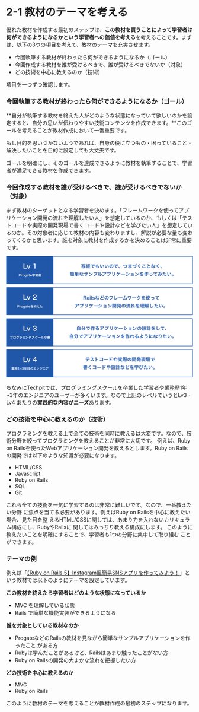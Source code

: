 # 2-1 教材のテーマを考える

優れた教材を作成する最初のステップは、**この教材を買うことによって学習者は何ができるようになるかという学習者への価値を考える**を考えることです。まずは、以下の3つの項目を考えて、教材のテーマを充実させます。

* 今回執筆する教材が終わったら何ができるようになるか（ゴール）
* 今回作成する教材を誰が受けるべきで、誰が受けるべきでないか（対象）
* どの技術を中心に教えるのか（技術）

項目を一つずつ確認します。



### **今回執筆する教材が終わったら何ができるようになるか（ゴール）**

**自分が執筆する教材を終えた人がどのような状態になっていて欲しいのかを設定すると、自分の思いが伝わりやすい技術コンテンツを作成できます。**このゴールを考えることが教材作成において一番重要です。

もし目的を思いつかないようであれば、自身の役に立つもの・困っていること・解決したいことを目的に設定しても大丈夫です。

ゴールを明確にし、そのゴールを達成できるように教材を執筆することで、学習者が満足できる教材を作成できます。



### 今回作成する教材を誰が受けるべきで、誰が受けるべきでないか（対象）

まず教材のターゲットとなる学習者を決めます。「フレームワークを使ってアプリケーション開発の流れを理解したい人」を想定しているのか、もしくは「テストコードや実際の開発現場で書くコードや設計などを学びたい人」を想定しているのか。その対象者に応じて教材の内容も変わりますし、解説が必要な量も変わってくるかと思います。誰を対象に教材を作成するかを決めることは非常に重要です。

![](.gitbook/assets/kurfu-3.png)

ちなみにTechpitでは、プログラミングスクールを卒業した学習者や業務歴1年~3年のエンジニアのユーザーが多くいます。なので上記のレベルでいうとLv3 - Lv4 あたりの**実践的な内容がニーズ**あります。



### どの技術を中心に教えるのか（技術）

プログラミングを教える上で全ての技術を同時に教えるは大変です。なので、技術分野を絞ってプログラミングを教えることが非常に大切です。
例えば、Ruby on Railsを使ったWebアプリケーション開発を教えるとします。Ruby on
Railsの開発では以下のような知識が必要になります。

* HTML/CSS
* Javascript
* Ruby on Rails
* SQL
* Git

これら全ての技術を一気に学習するのは非常に難しいです。なので、一番教えたい分野
に焦点を当てる必要があります。例えばRuby on Railsを中心に教えたい場合、見た目を整
えるHTML/CSSに関しては、あまり力を入れないカリキュラム構成にし、RubyやRailsに
関してはみっちり教える構成にします。
このように教えたいことを明確にすることで、学習者も1つの分野に集中して取り組む
ことができます。





### テーマの例

例えば「[【Ruby on Rails 5】Instagram風簡易SNSアプリを作ってみよう！](https://www.techpit.jp/p/instagram)」という教材では以下のようにテーマを設定しています。



**この教材を終えたら学習者はどのような状態になっているか**

* MVC を理解している状態
* Rails で簡単な機能実装ができるようになる

**誰を対象としている教材なのか**

* ProgateなどのRailsの教材を見ながら簡単なサンプルアプリケーションを作ったこと
  がある方
* Rubyは学んだことがあるけど、Railsはあまり触ったことがない方
* Ruby on Railsの開発の大まかな流れを把握したい方

**どの技術を中心に教えるのか**

* MVC
* Ruby on Rails

このように教材のテーマを考えることが教材作成の最初のステップになります。

